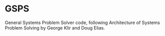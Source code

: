 GSPS
====

General Systems Problem Solver code, following Architecture of Systems Problem Solving by George Klir and Doug Elias.

